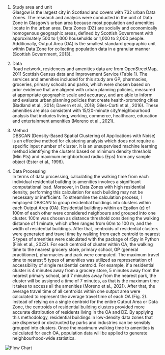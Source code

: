 1. Study area and unit\
Glasgow is the largest city in Scotland and covers with 732 urban Data Zones. The research and analysis were conducted in the unit of Data Zone in Glasgow’s urban area because most population and amenities locate in the urban area. Data Zones (DZ) are socially and economically homogenous geographic areas, defined by Scottish Government with approximately 500 to 1,000 households or 1,000 to 2,000 people. Additionally, Output Area (OA) is the smallest standard geographic unit within Data Zone for collecting population data in a granular manner (Scottish Government, 2013). 

2. Data\
Road network, residences and amenities data are from OpenStreetMap, 2011 Scottish Census data and Improvement Service (Table 1). The services and amenities included for this study are GP, pharmacies, groceries, primary schools and parks, which were chosen based on prior evidence that are aligned with urban planning policies, measured at appropriate geographic scale and accuracy, and are able to inform and evaluate urban planning policies that create health-promoting cities (Badland et al., 2014; Davern et al., 2018; Giles-Corti et al., 2016). These amenities are also consistent with 15/20-minute city/neighbourhood analysis that includes living, working, commerce, healthcare, education and entertainment amenities (Moreno et al., 2021). 

3. Method\
DBSCAN (Density-Based Spatial Clustering of Applications with Noise) is an effective method for clustering analysis which does not require a specific input number of cluster. It is an unsupervised machine learning method identifying the clusters based on minimum density threshold (Min Pts) and maximum neighborhood radius (Eps) from any sample object (Ester et al., 1996). 

4. Data Processing\
In terms of data processing, calculating the walking time from each individual residential building to amenities involves a significant computational load. Moreover, in Data Zones with high residential density, performing this calculation for each building may not be necessary or inefficient. To streamline the calculation process, I employed DBSCAN to group residential buildings into clusters within each Output Area (OA). Residential buildings within an Epsilon (ε) of 100m of each other were considered neighbours and grouped into one cluster. 100m was chosen as distance threshold considering the walking distance of 1 minute, which often ranges from 60m to 100 m, and the width of residential buildings. After that, centroids of residential clusters were generated and travel time by walking from each centroid to nearest 5 types of amenities were calculated with the package of r5py in Python (Fink et al., 2022). For each centroid of cluster within OA, the walking time to the nearest grocery store, primary school, GP (general practitioner), pharmacies and park were computed. The maximum travel time to nearest 5 types of amenities was utilized as representation of accessibility of single residential centroid. For example, if a residential cluster is 4 minutes away from a grocery store, 5 minutes away from the nearest primary school, and 7 minutes away from the nearest park, the cluster will be assigned a time of 7 minutes, as that is the maximum time it takes to access all the amenities (Moreno et al., 2021).  After that, the average travel time of all centroids within one output area were calculated to represent the average travel time of each OA (Fig. 2). Instead of relying on a single centroid for the entire Output Area or Data Zone, the centroids of residential building clusters provided more accurate distribution of residents living in the OA and DZ. By applying this methodology, residential buildings in low-density data zones that are dispersed or obstructed by parks and industries can be sensibly grouped into clusters. Once the maximum walking time to amenities is calculated for each OA, population data will be applied to generate neighbourhood-wide statistics.

![Flow Chart](https://github.com/congying-hu/Accessibility_to_amenities/assets/122296838/a7fe2580-1ab8-455c-b1ba-dfaf2033addc)



